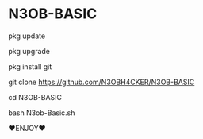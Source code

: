 # N3OB-BASIC

pkg update 

pkg upgrade

pkg install git

git clone https://github.com/N3OBH4CKER/N3OB-BASIC

cd N3OB-BASIC

bash N3ob-Basic.sh


❤️ENJOY❤️
